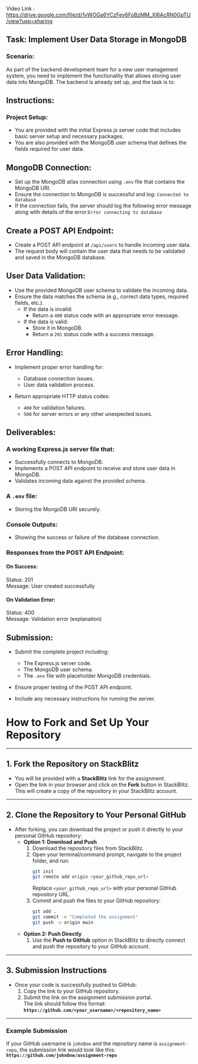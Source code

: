 Video Link : https://drive.google.com/file/d/1vWOGa6YCzFev6FoBzMM_Xl6AcRN0GpTU/view?usp=sharing
## Task: Implement User Data Storage in MongoDB

### Scenario:

As part of the backend development team for a new user management system, you need to implement the functionality that allows storing user data into MongoDB. The backend is already set up, and the task is to:

## Instructions:

### Project Setup:

- You are provided with the initial Express.js server code that includes basic server setup and necessary packages.
- You are also provided with the MongoDB user schema that defines the fields required for user data.

## MongoDB Connection:

- Set up the MongoDB atlas connection using `.env` file that contains the MongoDB URI.
- Ensure the connection to MongoDB is successful and log:
  `Connected to database`
- If the connection fails, the server should log the following error message along with details of the error:`Error connecting to database`

## Create a POST API Endpoint:

- Create a POST API endpoint at `/api/users` to handle incoming user data.
- The request body will contain the user data that needs to be validated and saved in the MongoDB database.

## User Data Validation:

- Use the provided MongoDB user schema to validate the incoming data.
- Ensure the data matches the schema (e.g., correct data types, required fields, etc.).
  - If the data is invalid:
    - Return a `400` status code with an appropriate error message.
  - If the data is valid:
    - Store it in MongoDB.
    - Return a `201` status code with a success message.

## Error Handling:

- Implement proper error handling for:
  - Database connection issues.
  - User data validation process.

- Return appropriate HTTP status codes:
  - `400` for validation failures.
  - `500` for server errors or any other unexpected issues.

## Deliverables:

### A working Express.js server file that:
- Successfully connects to MongoDB.
- Implements a POST API endpoint to receive and store user data in MongoDB.
- Validates incoming data against the provided schema.

### A `.env` file:
- Storing the MongoDB URI securely.

### Console Outputs:
- Showing the success or failure of the database connection.

### Responses from the POST API Endpoint:

#### On Success:
Status: 201  
Message: User created successfully  

#### On Validation Error:  
Status: 400  
Message: Validation error (explanation)  

## Submission:

- Submit the complete project including:
  - The Express.js server code.
  - The MongoDB user schema.
  - The `.env` file with placeholder MongoDB credentials.

- Ensure proper testing of the POST API endpoint.

- Include any necessary instructions for running the server.



# **How to Fork and Set Up Your Repository**

---

## **1. Fork the Repository on StackBlitz**

- You will be provided with a **StackBlitz** link for the assignment.
- Open the link in your browser and click on the **Fork** button in StackBlitz.  
  This will create a copy of the repository in your StackBlitz account.

---

## **2. Clone the Repository to Your Personal GitHub**

- After forking, you can download the project or push it directly to your personal GitHub repository:
  - **Option 1: Download and Push**
    1. Download the repository files from StackBlitz.
    2. Open your terminal/command prompt, navigate to the project folder, and run:
       ```bash
       git init
       git remote add origin <your_github_repo_url>
       ```
       Replace `<your_github_repo_url>` with your personal GitHub repository URL.
    3. Commit and push the files to your GitHub repository:
       ```bash
       git add .
       git commit -m "Completed the assignment"
       git push -u origin main
       ```
  - **Option 2: Push Directly**
    1. Use the **Push to GitHub** option in StackBlitz to directly connect and push the repository to your GitHub account.

---

## **3. Submission Instructions**

- Once your code is successfully pushed to GitHub:
  1. Copy the link to your GitHub repository.
  2. Submit the link on the assignment submission portal.  
     The link should follow this format:  
     **`https://github.com/<your_username>/<repository_name>`**

---

### **Example Submission**

If your GitHub username is `johnDoe` and the repository name is `assignment-repo`, the submission link would look like this:  
**`https://github.com/johnDoe/assignment-repo`**
#
